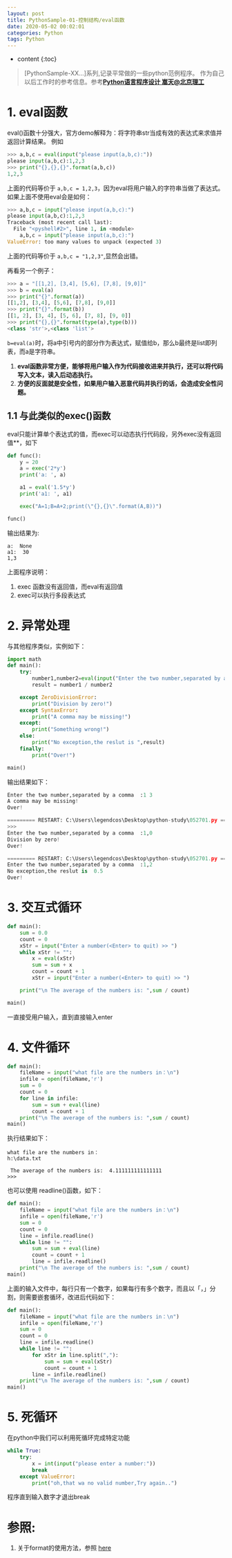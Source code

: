 ```yaml
---
layout: post
title: PythonSample-01-控制结构/eval函数
date: 2020-05-02 00:02:01
categories: Python
tags: Python
---
```

* content
{:toc}

> [PythonSample-XX...]系列,记录平常做的一些python范例程序。
> 作为自己以后工作时的参考信息。参考[**Python语言程序设计 嵩天@北京理工**](http://www.icourse163.org/learn/BIT-268001?tid=1002001005)

# 1. eval函数
eval()函数十分强大，官方demo解释为：将字符串str当成有效的表达式来求值并返回计算结果。
例如

```python
>>> a,b,c = eval(input("please input(a,b,c):"))
please input(a,b,c):1,2,3
>>> print("{},{},{}".format(a,b,c))
1,2,3
```
上面的代码等价于 `a,b,c = 1,2,3`，因为eval将用户输入的字符串当做了表达式。
如果上面不使用eval会是如何：

```python
>>> a,b,c = input("please input(a,b,c):")
please input(a,b,c):1,2,3
Traceback (most recent call last):
  File "<pyshell#2>", line 1, in <module>
    a,b,c = input("please input(a,b,c):")
ValueError: too many values to unpack (expected 3)
```
上面的代码等价于 `a,b,c = "1,2,3"`,显然会出错。

再看另一个例子：

```python
>>> a = "[[1,2], [3,4], [5,6], [7,8], [9,0]]"
>>> b = eval(a)
>>> print("{}".format(a))
[[1,2], [3,4], [5,6], [7,8], [9,0]]
>>> print("{}".format(b))
[[1, 2], [3, 4], [5, 6], [7, 8], [9, 0]]
>>> print("{},{}".format(type(a),type(b)))
<class 'str'>,<class 'list'>
```
`b=eval(a)`时，将a中引号内的部分作为表达式，赋值给b，那么b最终是list即列表，而a是字符串。

1. **eval函数非常方便，能够将用户输入作为代码接收进来并执行，还可以将代码写入文本，读入后动态执行。**
2. **方便的反面就是安全性，如果用户输入恶意代码并执行的话，会造成安全性问题。**

## 1.1 与此类似的exec()函数
eval只能计算单个表达式的值，而exec可以动态执行代码段，另外exec没有返回值**，如下

```python
def func():
    y = 20
    a = exec('2*y')
    print('a: ', a)

    a1 = eval('1.5*y')
    print('a1: ', a1)    

    exec("A=1;B=A+2;print(\"{},{}\".format(A,B))")

func()
```
输出结果为:

```
a:  None
a1:  30
1,3
```
上面程序说明：
1. exec 函数没有返回值，而eval有返回值
2. exec可以执行多段表达式

# 2. 异常处理
与其他程序类似，实例如下：

```python
import math
def main():
    try:
        number1,number2=eval(input("Enter the two number,separated by a comma  :"))
        result = number1 / number2

    except ZeroDivisionError:
        print("Division by zero!")
    except SyntaxError:
        print("A comma may be missing!")
    except:
        print("Something wrong!")
    else:
        print("No exception,the reslut is ",result)
    finally:
        print("Over!")

main()
```

输出结果如下：

```python
Enter the two number,separated by a comma  :1 3
A comma may be missing!
Over!

========= RESTART: C:\Users\legendcos\Desktop\python-study\052701.py =========
>>>
Enter the two number,separated by a comma  :1,0
Division by zero!
Over!

========= RESTART: C:\Users\legendcos\Desktop\python-study\052701.py =========
Enter the two number,separated by a comma  :1,2
No exception,the reslut is  0.5
Over!

```

# 3. 交互式循环

```python
def main():
    sum = 0.0
    count = 0
    xStr = input("Enter a number(<Enter> to quit) >> ")
    while xStr != "":
        x = eval(xStr)
        sum = sum + x
        count = count + 1
        xStr = input("Enter a number(<Enter> to quit) >> ")

    print("\n The average of the numbers is: ",sum / count)

main()
```
一直接受用户输入，直到直接输入enter

# 4. 文件循环

```python
def main():
    fileName = input("what file are the numbers in：\n")
    infile = open(fileName,'r')
    sum = 0
    count = 0
    for line in infile:
        sum = sum + eval(line)
        count = count + 1
    print("\n The average of the numbers is: ",sum / count)
main()
```

执行结果如下：

```pycon
what file are the numbers in：
h:\data.txt

 The average of the numbers is:  4.111111111111111
>>>
```

也可以使用 readline()函数，如下：

```python
def main():
    fileName = input("what file are the numbers in：\n")
    infile = open(fileName,'r')
    sum = 0
    count = 0
    line = infile.readline()
    while line != "":
        sum = sum + eval(line)
        count = count + 1
        line = infile.readline()
    print("\n The average of the numbers is: ",sum / count)
main()

```

上面的输入文件中，每行只有一个数字，如果每行有多个数字，而且以「，」分割，则需要嵌套循环，改进后代码如下：

```python
def main():
    fileName = input("what file are the numbers in：\n")
    infile = open(fileName,'r')
    sum = 0
    count = 0
    line = infile.readline()
    while line != "":
        for xStr in line.split(","):
            sum = sum + eval(xStr)
            count = count + 1
        line = infile.readline()
    print("\n The average of the numbers is: ",sum / count)
main()

```

# 5. 死循环
在python中我们可以利用死循环完成特定功能

```python
while True:
    try:
        x = int(input("please enter a number:"))
        break
    except ValueError:
        print("oh,that wa no valid number,Try again..")
```
程序直到输入数字才退出break


# 参照:
1. 关于format的使用方法，参照 [here](http://qiita.com/utanesuke/items/8f31753a353195da1a0f)
